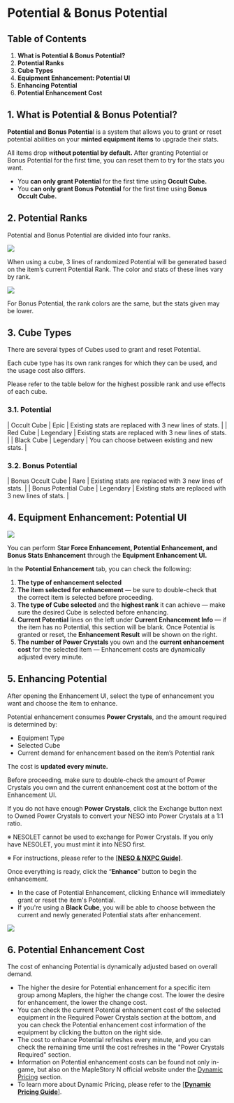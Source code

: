 # Potential & Bonus Potential
## Table of Contents
1.  **What is Potential & Bonus Potential?**
2.  **Potential Ranks**
3.  **Cube Types**
4.  **Equipment Enhancement: Potential UI**
5.  **Enhancing Potential**
6.  **Potential Enhancement Cost**
## 1. What is Potential & Bonus Potential?

**Potential and Bonus Potentia**l is a system that allows you to grant or reset potential abilities on your **minted equipment items** to upgrade their stats.

All items drop w**ithout potential by default.** After granting Potential or Bonus Potential for the first time, you can reset them to try for the stats you want.

*   You **can only grant Potential** for the first time using **Occult Cube.**
*   You **can only grant Bonus Potential** for the first time using **Bonus Occult Cube.**
## 2. Potential Ranks

Potential and Bonus Potential are divided into four ranks.

![](images/msn-101/beginners-guide/enhancement/image_1747236295956_155.png)

When using a cube, 3 lines of randomized Potential will be generated based on the item’s current Potential Rank. The color and stats of these lines vary by rank.

![](images/msn-101/beginners-guide/enhancement/image_1747236295956_590.png)

For Bonus Potential, the rank colors are the same, but the stats given may be lower.

## 3. Cube Types

There are several types of Cubes used to grant and reset Potential.

Each cube type has its own rank ranges for which they can be used, and the usage cost also differs.

Please refer to the table below for the highest possible rank and use effects of each cube.

### 3.1. Potential

| Occult Cube | Epic | Existing stats are replaced with 3 new lines of stats. |
| Red Cube | Legendary | Existing stats are replaced with 3 new lines of stats. |
| Black Cube | Legendary | You can choose between existing and new stats. |

### 3.2. Bonus Potential

| Bonus Occult Cube | Rare | Existing stats are replaced with 3 new lines of stats. |
| Bonus Potential Cube | Legendary | Existing stats are replaced with 3 new lines of stats. |

## 4. Equipment Enhancement: Potential UI

![](images/msn-101/beginners-guide/enhancement/image_1747236295956_994.png)

You can perform S**tar Force Enhancement, Potential Enhancement, and Bonus Stats Enhancement** through the **Equipment Enhancement UI.**

In the **Potential Enhancement** tab, you can check the following:

1.  **The type of enhancement selected**
2.  **The item selected for enhancement** — be sure to double-check that the correct item is selected before proceeding.
3.  **The type of Cube selected** and the **highest rank** it can achieve — make sure the desired Cube is selected before enhancing.
4.  **Current Potential** lines on the left under **Current Enhancement Info** — if the item has no Potential, this section will be blank. Once Potential is granted or reset, the **Enhancement Result** will be shown on the right.
5.  **The number of Power Crystals** you own and the **current enhancement cost** for the selected item — Enhancement costs are dynamically adjusted every minute.
## 5. Enhancing Potential

After opening the Enhancement UI, select the type of enhancement you want and choose the item to enhance.

Potential enhancement consumes **Power Crystals**, and the amount required is determined by:

*   Equipment Type
*   Selected Cube
*   Current demand for enhancement based on the item’s Potential rank

The cost is **updated every minute.**

Before proceeding, make sure to double-check the amount of Power Crystals you own and the current enhancement cost at the bottom of the Enhancement UI.

If you do not have enough **Power Crystals**, click the Exchange button next to Owned Power Crystals to convert your NESO into Power Crystals at a 1:1 ratio.

※ NESOLET cannot be used to exchange for Power Crystals. If you only have NESOLET, you must mint it into NESO first.

※ For instructions, please refer to the [\[**NESO & NXPC Guide\]**](https://docs.maplestoryn.io/msn-101/learn-more/neso-and-nxpc).

Once everything is ready, click the “**Enhance**” button to begin the enhancement.

*   In the case of Potential Enhancement, clicking Enhance will immediately grant or reset the item's Potential.
*   If you're using a **Black Cube**, you will be able to choose between the current and newly generated Potential stats after enhancement.

![](images/msn-101/beginners-guide/enhancement/image_1747236295956_862.png)

## 6. Potential Enhancement Cost

The cost of enhancing Potential is dynamically adjusted based on overall demand.

*   The higher the desire for Potential enhancement for a specific item group among Maplers, the higher the change cost. The lower the desire for enhancement, the lower the change cost.
*   You can check the current Potential enhancement cost of the selected equipment in the Required Power Crystals section at the bottom, and you can check the Potential enhancement cost information of the equipment by clicking the button on the right side.
*   The cost to enhance Potential refreshes every minute, and you can check the remaining time until the cost refreshes in the "Power Crystals Required" section.
*   Information on Potential enhancement costs can be found not only in-game, but also on the MapleStory N official website under the [Dynamic Pricing](https://msu.io/maplestoryn/gamestatus/dynamicpricing) section.
*   To learn more about Dynamic Pricing, please refer to the \[[**Dynamic Pricing Guide**](/msn-101/learn-more/dynamic-pricing)\].